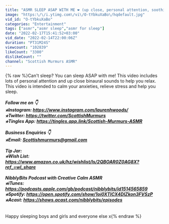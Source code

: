 ```yaml
---
title: "ASMR SLEEP ASAP WITH ME ❤︎ (up close, personal attention, soothing)"
image: "https:\/\/i.ytimg.com\/vi\/O-tYbkuXaBo\/hqdefault.jpg"
vid_id: "O-tYbkuXaBo"
categories: "Entertainment"
tags: ["asmr","asmr sleep","asmr for sleep"]
date: "2022-02-17T15:41:52+03:00"
vid_date: "2022-02-14T22:00:06Z"
duration: "PT31M24S"
viewcount: "102839"
likeCount: "3300"
dislikeCount: ""
channel: "Scottish Murmurs ASMR"
---
```

{% raw %}Can't sleep? You can sleep ASAP with me! This video includes lots of personal attention and up close binaural sounds to help you relax.<br />This video is intended to calm your anxieties, relieve stress and help you sleep.<br />___________________________________________________________________________<br />Follow me on 👇<br />⭐︎Instagram: <a rel="nofollow" target="blank" href="https://www.instagram.com/laurenhwoods/">https://www.instagram.com/laurenhwoods/</a><br />⭐︎Twitter: <a rel="nofollow" target="blank" href="https://twitter.com/ScottishMurmurs">https://twitter.com/ScottishMurmurs</a><br />⭐︎Tingles App: <a rel="nofollow" target="blank" href="https://tingles.app.link/Scottish-Murmurs-ASMR">https://tingles.app.link/Scottish-Murmurs-ASMR</a><br /><br />Business Enquiries 👇<br />⭐︎Email: Scottishmurmurs@gmail.com<br /><br />Tip Jar:<br />⭐︎Wish List: <a rel="nofollow" target="blank" href="https://www.amazon.co.uk/hz/wishlist/ls/2QBOAR0Z0AG8X?ref_=wl_share">https://www.amazon.co.uk/hz/wishlist/ls/2QBOAR0Z0AG8X?ref_=wl_share</a> <br /><br />NibblyBits Podcast with Creative Calm ASMR<br />⭐︎iTunes: <a rel="nofollow" target="blank" href="https://podcasts.apple.com/gb/podcast/nibblybits/id1514565859">https://podcasts.apple.com/gb/podcast/nibblybits/id1514565859</a><br />⭐︎Spotify: <a rel="nofollow" target="blank" href="https://open.spotify.com/show/1oi0XTICX4DIZkon3FVSzP">https://open.spotify.com/show/1oi0XTICX4DIZkon3FVSzP</a><br />⭐︎Acast: <a rel="nofollow" target="blank" href="https://shows.acast.com/nibblybits/episodes">https://shows.acast.com/nibblybits/episodes</a><br />___________________________________________________________________________<br /><br />Happy sleeping boys and girls and everyone else x{% endraw %}
